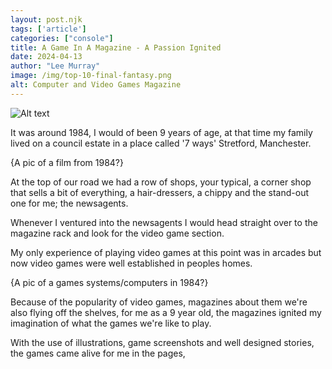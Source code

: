 ```yaml
---
layout: post.njk 
tags: ['article']
categories: ["console"]
title: A Game In A Magazine - A Passion Ignited
date: 2024-04-13
author: "Lee Murray"
image: /img/top-10-final-fantasy.png
alt: Computer and Video Games Magazine
---
```


![Alt text](/img/fallout-pip-boy-replica.png "a title")

It was around 1984, I would of been 9 years of age, at that time my family lived on a council estate in a place called '7 ways' Stretford, Manchester.

{A pic of a film from 1984?}

At the top of our road we had a row of shops, your typical, a corner shop that sells a bit of everything, a hair-dressers, a chippy and the stand-out one for me; the newsagents.

Whenever I ventured into the newsagents I would head straight over to the magazine rack and look for the video game section.

My only experience of playing video games at this point was in arcades but now video games were well established in peoples homes.

{A pic of a games systems/computers in 1984?}

Because of the popularity of video games, magazines about them we're also flying off the shelves, for me as a 9 year old, the magazines ignited my imagination of what the games we're like to play.

With the use of illustrations, game screenshots and well designed stories, the games came alive for me in the pages, 